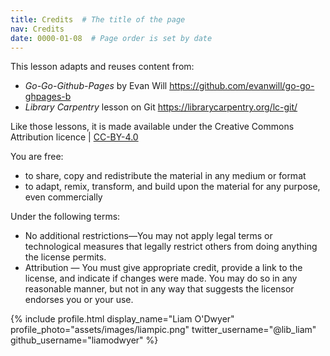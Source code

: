 ```yaml
---
title: Credits  # The title of the page
nav: Credits
date: 0000-01-08  # Page order is set by date
---
```


This lesson adapts and reuses content from:
* _Go-Go-Github-Pages_ by Evan Will <https://github.com/evanwill/go-go-ghpages-b>
* _Library Carpentry_ lesson on Git <https://librarycarpentry.org/lc-git/>

Like those lessons, it is made available under the Creative Commons Attribution licence | [CC-BY-4.0](https://creativecommons.org/licenses/by/4.0/legalcode)

You are free:
* to share, copy and redistribute the material in any medium or format
* to adapt, remix, transform, and build upon the material for any purpose, even commercially

Under the following terms:
* No additional restrictions—You may not apply legal terms or technological measures that legally restrict others from doing anything the license permits.
* Attribution — You must give appropriate credit, provide a link to the license, and indicate if changes were made. You may do so in any reasonable manner, but not in any way that suggests the licensor endorses you or your use.







{% include profile.html
  display_name="Liam O'Dwyer"
  profile_photo="assets/images/liampic.png"
  twitter_username="@lib_liam"
  github_username="liamodwyer"
%}
